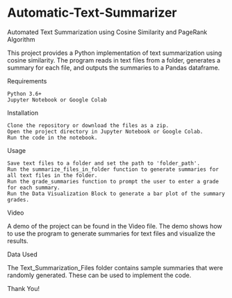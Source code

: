 # Automatic-Text-Summarizer
Automated Text Summarization using Cosine Similarity and PageRank Algorithm

This project provides a Python implementation of text summarization using cosine similarity. The program reads in text files from a folder, generates a summary for each file, and outputs the summaries to a Pandas dataframe.

Requirements

    Python 3.6+
    Jupyter Notebook or Google Colab

Installation

    Clone the repository or download the files as a zip.
    Open the project directory in Jupyter Notebook or Google Colab.
    Run the code in the notebook.

Usage

    Save text files to a folder and set the path to 'folder_path'.
    Run the summarize_files_in_folder function to generate summaries for all text files in the folder.
    Run the grade_summaries function to prompt the user to enter a grade for each summary.
    Run the Data Visualization Block to generate a bar plot of the summary grades.

Video

A demo of the project can be found in the Video file. The demo shows how to use the program to generate summaries for text files and visualize the results.

Data Used

The Text_Summarization_Files folder contains sample summaries that were randomly generated. These can be used to implement the code.


Thank You!
